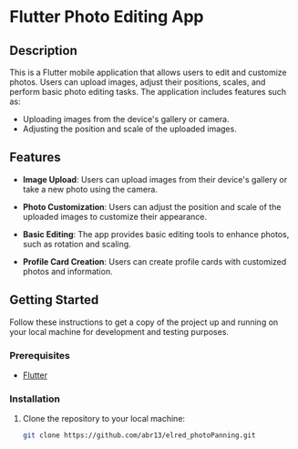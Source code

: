 # Flutter Photo Editing App

## Description

This is a Flutter mobile application that allows users to edit and customize photos. Users can upload images, adjust their positions, scales, and perform basic photo editing tasks. The application includes features such as:

- Uploading images from the device's gallery or camera.
- Adjusting the position and scale of the uploaded images.

## Features

- **Image Upload**: Users can upload images from their device's gallery or take a new photo using the camera.

- **Photo Customization**: Users can adjust the position and scale of the uploaded images to customize their appearance.

- **Basic Editing**: The app provides basic editing tools to enhance photos, such as rotation and scaling.

- **Profile Card Creation**: Users can create profile cards with customized photos and information.

## Getting Started

Follow these instructions to get a copy of the project up and running on your local machine for development and testing purposes.

### Prerequisites

- [Flutter](https://flutter.dev/docs/get-started/install)

### Installation

1. Clone the repository to your local machine:

   ```bash
   git clone https://github.com/abr13/elred_photoPanning.git
